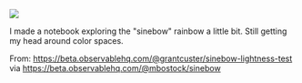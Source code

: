 ![](https://db-feed.s3.amazonaws.com/legacy/Screen_Shot_2018_05_11_at_4_48_42_PM-1526071833528.png)

I made a notebook exploring the "sinebow" rainbow a little bit. Still getting my head around color spaces.

From: https://beta.observablehq.com/@grantcuster/sinebow-lightness-test via https://beta.observablehq.com/@mbostock/sinebow